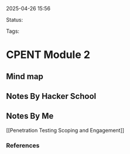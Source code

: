 2025-04-26 15:56

Status:

Tags:

# CPENT Module 2


## Mind map 


## Notes By Hacker School


## Notes By Me
[[Penetration Testing Scoping and Engagement]]






### References
